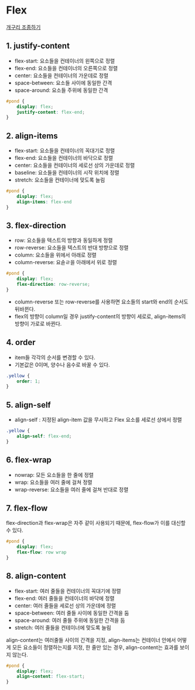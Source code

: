 # Flex 

[개구리 조종하기](flexboxfroggy.com)

## 1. justify-content

* flex-start: 요소들을 컨테이너의 왼쪽으로 정렬
* flex-end: 요소들을 컨테이너의 오른쪽으로 정렬
* center: 요소들을 컨테이너의 가운데로 정렬
* space-between: 요소들 사이에 동일한 간격
* space-around: 요소들 주위에 동일한 간격

```css
#pond {
    display: flex;
    justify-content: flex-end;
}
```

## 2. align-items

* flex-start: 요소들을 컨테이너의 꼭대기로 정렬
* flex-end: 요소들을 컨테이너의 바닥으로 정렬
* center: 요소들을 컨테이너의 세로선 상의 가운데로 정렬
* baseline: 요소들을 컨테이너의 시작 위치에 정렬
* stretch: 요소들을 컨테이너에 맞도록 늘림

``` css
#pond {
    display: flex;
    align-items: flex-end
}
```

## 3. flex-direction

* row: 요소들을 텍스트의 방향과 동일하게 정렬
* row-reverse: 요소들을 텍스트의 반대 방향으로 정렬
* column: 요소들을 위에서 아래로 정렬
* column-reverse: 요솓ㄹ을 아래에서 위로 정렬

``` css
#pond {
    display: flex;
    flex-direction: row-reverse;
}
```

* column-reverse 또는 row-reverse를 사용하면 요소들의 start와 end의 순서도 뒤바뀐다.
* flex의 방향이 column일 경우 justify-content의 방향이 세로로, align-items의 방향이 가로로 바뀐다.



## 4. order

* item들 각각의 순서를 변경할 수 있다.
* 기본값은 0이며, 양수나 음수로 바꿀 수 있다.

``` css
.yellow {
    order: 1;
}
```



## 5. align-self

* align-self : 지정된 align-item 값을 무시하고 Flex 요소를 세로선 상에서 정렬

```css
.yellow {
    align-self: flex-end;
}
```



## 6. flex-wrap

* nowrap: 모든 요소들을 한 줄에 정렬
* wrap: 요소들을 여러 줄에 걸쳐 정렬
* wrap-reverse: 요소들을 여러 줄에 걸쳐 반대로 정렬



## 7. flex-flow
flex-direction과 flex-wrap은 자주 같이 사용되기 때문에, flex-flow가 이를 대신할 수 있다.

``` css
#pond {
    display: flex;
    flex-flow: row wrap
}
```



## 8. align-content

* flex-start: 여러 줄들을 컨테이너의 꼭대기에 정렬
* flex-end: 여러 줄들을 컨테이너의 바닥에 정렬
* center: 여러 줄들을 세로선 상의 가운데에 정렬
* space-between: 여러 줄들 사이에 동일한 간격을 둠
* space-around: 여러 줄들 주위에 동일한 간격을 둠
* stretch: 여러 줄들을 컨테이너에 맞도록 늘림



align-content는 여러줄들 사이의 간격을 지정, align-items는 컨테이너 안에서 어떻게 모든 요소들이 정렬하는지를 지정, 한 줄만 있는 경우, align-content는 효과를 보이지 않는다.

``` css
#pond {
    display: flex;
    align-content: flex-start;
}

```


